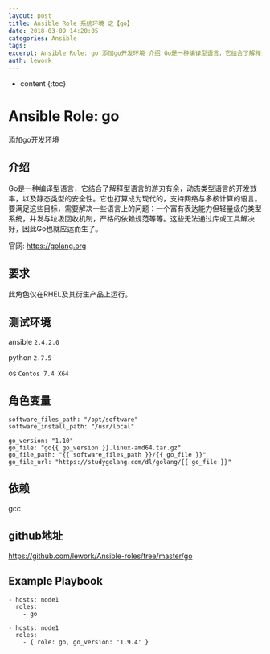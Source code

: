 ```yaml
---
layout: post
title: Ansible Role 系统环境 之【go】
date: 2018-03-09 14:20:05
categories: Ansible
tags:
excerpt: Ansible Role: go 添加go开发环境 介绍 Go是一种编译型语言，它结合了解释型语言的游刃有余，动态类型语言的开发效率，以及静态类...
auth: lework
---
```

* content
{:toc}

# Ansible Role: go

添加go开发环境

## 介绍

Go是一种编译型语言，它结合了解释型语言的游刃有余，动态类型语言的开发效率，以及静态类型的安全性。它也打算成为现代的，支持网络与多核计算的语言。要满足这些目标，需要解决一些语言上的问题：一个富有表达能力但轻量级的类型系统，并发与垃圾回收机制，严格的依赖规范等等。这些无法通过库或工具解决好，因此Go也就应运而生了。

官网: https://golang.org

## 要求

此角色仅在RHEL及其衍生产品上运行。

## 测试环境

ansible `2.4.2.0`

python `2.7.5`

os `Centos 7.4 X64`

## 角色变量
	software_files_path: "/opt/software"
	software_install_path: "/usr/local"

    go_version: "1.10"
    go_file: "go{{ go_version }}.linux-amd64.tar.gz"
    go_file_path: "{{ software_files_path }}/{{ go_file }}"
    go_file_url: "https://studygolang.com/dl/golang/{{ go_file }}"

## 依赖

gcc

## github地址
https://github.com/lework/Ansible-roles/tree/master/go

## Example Playbook

    - hosts: node1
      roles:
        - go
	
    - hosts: node1
      roles:
        - { role: go, go_version: '1.9.4' }
